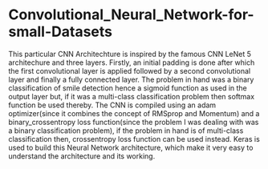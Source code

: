 # Convolutional_Neural_Network-for-small-Datasets

This particular CNN Architechture is inspired by the famous CNN LeNet 5 architechure and three layers.
Firstly, an initial padding is done after which the first convolutional layer is applied followed by a second convolutional layer and finally a fully connected layer. The problem in hand was a binary classification of smile detection hence a sigmoid function as used in the output layer but, if it was a multi-class classification problem then softmax function be used thereby. The CNN is compiled using an adam optimizer(since it combines the concept of RMSprop and Momentum) and a binary_crossentropy loss function(since the problem I was dealing with was a binary classification problem), if the problem in hand is of multi-class classification then, crossentropy loss function can be used instead.
Keras is used to build this Neural Network architecture, which make it very easy to understand the architecture and its working.
